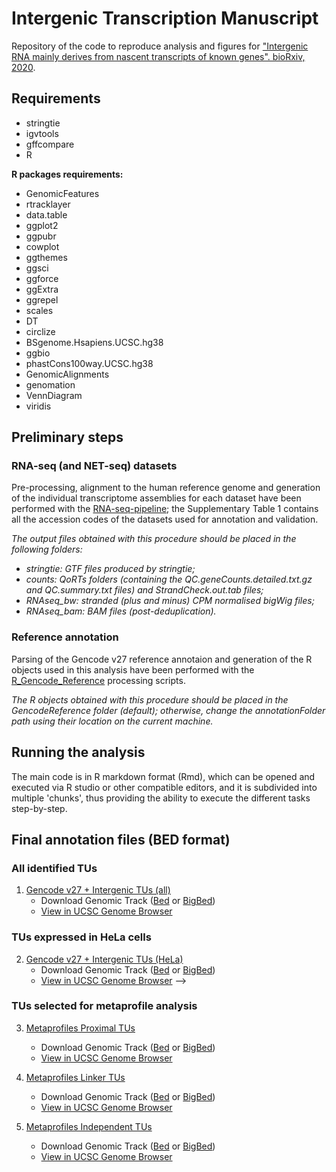 # Intergenic Transcription Manuscript

Repository of the code to reproduce analysis and figures for ["Intergenic RNA mainly derives from nascent transcripts of known genes". bioRxiv, 2020](https://www.biorxiv.org/content/10.1101/2020.01.08.898478v1).

## Requirements

- stringtie
- igvtools
- gffcompare
- R

**R packages requirements:**

- GenomicFeatures
- rtracklayer
- data.table
- ggplot2
- ggpubr
- cowplot
- ggthemes
- ggsci
- ggforce
- ggExtra
- ggrepel
- scales
- DT
- circlize
- BSgenome.Hsapiens.UCSC.hg38
- ggbio
- phastCons100way.UCSC.hg38
- GenomicAlignments
- genomation
- VennDiagram
- viridis

## Preliminary steps

### RNA-seq (and NET-seq) datasets

Pre-processing, alignment to the human reference genome and generation of the individual transcriptome assemblies for each dataset have been performed with the [RNA-seq-pipeline](https://github.com/luslab/RNA-seq-pipeline); the Supplementary Table 1 contains all the accession codes of the datasets used for annotation and validation.

_The output files obtained with this procedure should be placed in the following folders:_
- _stringtie: GTF files produced by stringtie;_
- _counts: QoRTs folders (containing the QC.geneCounts.detailed.txt.gz and QC.summary.txt files) and StrandCheck.out.tab files;_
- _RNAseq_bw: stranded (plus and minus) CPM normalised bigWig files;_
- _RNAseq_bam: BAM files (post-deduplication)._

### Reference annotation

Parsing of the Gencode v27 reference annotaion and generation of the R objects used in this analysis have been performed with the [R_Gencode_Reference](https://github.com/fagostini/R_Gencode_Reference) processing scripts.

_The R objects obtained with this procedure should be placed in the GencodeReference folder (default); otherwise, change the annotationFolder path using their location on the current machine._

## Running the analysis

The main code is in R markdown format (Rmd), which can be opened and executed via R studio or other compatible editors, and it is subdivided into multiple 'chunks', thus providing the ability to execute the different tasks step-by-step. 

## Final annotation files (BED format)

### All identified TUs

1. [Gencode v27 + Intergenic TUs (all)](Gencode27_and_Intergenic_TUs_all.bed)
    - Download Genomic Track (<a href="https://github.com/fagostini/IntergenicTranscriptionManuscript/raw/master/GenomeBrowser/Gencode27_and_Intergenic_TUs_all.bed">Bed</a> or <a href="https://github.com/fagostini/IntergenicTranscriptionManuscript/raw/master/GenomeBrowser/Gencode27_and_Intergenic_TUs_all.bb">BigBed</a>) 
    - [View in UCSC Genome Browser](http://genome.ucsc.edu/cgi-bin/hgTracks?db=hg38&position=chr4:173369000-173480000&hgct_customText=track%20type=bigBed%20name=%22Gencode27%20and%20Intergenic%20TUs%20(all)%22%20description=%22Gencode%20version%2027%20and%20Intergenic%20TUs%20(all)%22%20visibility=full%20itemRgb=%22On%22bigDataUrl=https://github.com/fagostini/IntergenicTranscriptionManuscript/raw/master/GenomeBrowser/Gencode27_and_Intergenic_TUs_all.bb)

### TUs expressed in HeLa cells

2. [Gencode v27 + Intergenic TUs (HeLa)](Gencode27_and_Intergenic_TUs_HeLa.bed) 
   - Download Genomic Track (<a href="https://github.com/fagostini/IntergenicTranscriptionManuscript/raw/master/GenomeBrowser/Gencode27_and_Intergenic_TUs_HeLa.bed">Bed</a> or <a href="https://github.com/fagostini/IntergenicTranscriptionManuscript/raw/master/GenomeBrowser/Gencode27_and_Intergenic_TUs_HeLa.bb">BigBed</a>) 
    - [View in UCSC Genome Browser](http://genome.ucsc.edu/cgi-bin/hgTracks?db=hg38&position=chr1:1058728-1071581&hgct_customText=track%20type=bigBed%20name=%22Gencode27%20and%20Intergenic%20TUs%20(all)%22%20description=%22Gencode%20version%2027%20and%20Intergenic%20TUs%20(all)%22%20visibility=full%20itemRgb=%22On%22bigDataUrl=https://github.com/fagostini/IntergenicTranscriptionManuscript/raw/master/GenomeBrowser/Gencode27_and_Intergenic_TUs_HeLa.bb) -->

### TUs selected for metaprofile analysis

3. [Metaprofiles Proximal TUs](Metaprofile_Proximal_TUs_selected.bed)
   - Download Genomic Track (<a href="https://github.com/fagostini/IntergenicTranscriptionManuscript/raw/master/GenomeBrowser/Metaprofile_Proximal_TUs_selected.bed">Bed</a> or <a href="https://github.com/fagostini/IntergenicTranscriptionManuscript/raw/master/GenomeBrowser/Metaprofile_Proximal_TUs_selected.bb">BigBed</a>) 
    - [View in UCSC Genome Browser](http://genome.ucsc.edu/cgi-bin/hgTracks?db=hg38&position=chr19:46855000-47010000&hgct_customText=track%20type=bigBed%20name=%22Gencode27%20and%20Intergenic%20TUs%20(all)%22%20description=%22Gencode%20version%2027%20and%20Intergenic%20TUs%20(all)%22%20visibility=full%20itemRgb=%22On%22bigDataUrl=https://github.com/fagostini/IntergenicTranscriptionManuscript/raw/master/GenomeBrowser/Metaprofile_Proximal_TUs_selected.bb)
  
4. [Metaprofiles Linker TUs](Metaprofile_Linker_TUs_selected.bed) 
    - Download Genomic Track (<a href="https://github.com/fagostini/IntergenicTranscriptionManuscript/raw/master/GenomeBrowser/Metaprofile_Linker_TUs_selected.bed">Bed</a> or <a href="https://github.com/fagostini/IntergenicTranscriptionManuscript/raw/master/GenomeBrowser/Metaprofile_Linker_TUs_selected.bb">BigBed</a>)  
    - [View in UCSC Genome Browser](http://genome.ucsc.edu/cgi-bin/hgTracks?db=hg38&position=chr12:20346000-20778000&hgct_customText=track%20type=bigBed%20name=%22Gencode27%20and%20Intergenic%20TUs%20(all)%22%20description=%22Gencode%20version%2027%20and%20Intergenic%20TUs%20(all)%22%20visibility=full%20itemRgb=%22On%22bigDataUrl=https://github.com/fagostini/IntergenicTranscriptionManuscript/raw/master/GenomeBrowser/Metaprofile_Linker_TUs_selected.bb)

5. [Metaprofiles Independent TUs](Metaprofile_Independent_TUs_selected.bed) 
    - Download Genomic Track (<a href="https://github.com/fagostini/IntergenicTranscriptionManuscript/raw/master/GenomeBrowser/Metaprofile_Independent_TUs_selected.bed">Bed</a> or <a href="https://github.com/fagostini/IntergenicTranscriptionManuscript/raw/master/GenomeBrowser/Metaprofile_Independent_TUs_selected.bb">BigBed</a>) 
    - [View in UCSC Genome Browser](http://genome.ucsc.edu/cgi-bin/hgTracks?db=hg38&position=chr7:13977809-14080021&hgct_customText=track%20type=bigBed%20name=%22Gencode27%20and%20Intergenic%20TUs%20(all)%22%20description=%22Gencode%20version%2027%20and%20Intergenic%20TUs%20(all)%22%20visibility=full%20itemRgb=%22On%22bigDataUrl=https://github.com/fagostini/IntergenicTranscriptionManuscript/raw/master/GenomeBrowser/Metaprofile_Independent_TUs_selected.bb)
